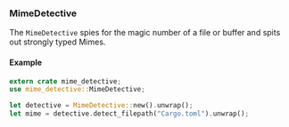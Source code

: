 ### MimeDetective

The `MimeDetective` spies for the magic number of a file or buffer
and spits out strongly typed Mimes.

#### Example
```rust
extern crate mime_detective;
use mime_detective::MimeDetective;

let detective = MimeDetective::new().unwrap();
let mime = detective.detect_filepath("Cargo.toml").unwrap();
```